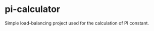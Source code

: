 pi-calculator
=============

Simple load-balancing project used for the calculation of PI constant.
